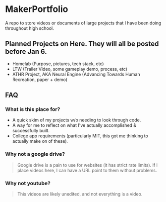 # MakerPortfolio
A repo to store videos or documents of large projects that I have been doing throughout high school.

## Planned Projects on Here. They will all be posted before Jan 6.
- Homelab (Purpose, pictures, tech stack, etc)
- LTW (Trailer Video, some gameplay demo, process, etc)
- ATHR Project, AKA Neural Engine (Advancing Towards Human Recreation, paper + demo)

## FAQ
### What is this place for?
- A quick skim of my projects w/o needing to look through code.
- A way for me to reflect on what I've actually accomplished & successfully built.
- College app requirements (particularly MIT, this got me thinking to actually make on of these).

### Why not a google drive?
> Google drive is a pain to use for websites (it has strict rate limits). If I place videos here, I can have a URL point to them without problems.

### Why not youtube?
> This videos are likely unedited, and not everything is a video.
